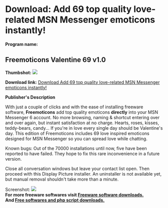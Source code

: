 # Download: Add 69 top quality love-related MSN Messenger emoticons instantly!

**Program name:**

## Freemoticons Valentine 69 v1.0

  
**Thumbshot:** ![](http://www.freewarefiles.com/screenshot/freemoticons_val_md.gif)   
  
**Download link:** [Download Add 69 top quality love-related MSN Messenger emoticons instantly!](http://freesoftwares.boysofts.com/Freemoticons-Valentine-V_program_8335.html)  
  


**Publisher's Description**  
  


With just a couple of clicks and with the ease of installing freeware software, **Freemoticons** add top quality emoticons **directly** into your MSN Messenger 6 account. No more browsing, naming & shortcut entering over and over again, but instant satisfaction at no charge. Hearts, roses, kisses, teddy-bears, candy... If you're in love every single day should be Valentine's day. This edition of Freemoticons includes 69 love inspired emoticons designed for MSN Messenger so you can spread love while chatting. 

Known bugs: Out of the 70000 installations until now, five have been reported to have failed. They hope to fix this rare inconvenience in a future version.

Close all conversation windows but leave your contact list open. Then proceed with this Display Picture installer. An uninstaller is not available yet, but manual removal shouldn't take more than a minute.

  
  
Screenshot: ![](http://www.freewarefiles.com/screenshot/freemoticons_val.gif)   
**For more freeware softwares visit [Freeware software downloads.](http://freesoftwares.boysofts.com/)**   
**And [Free softwares and php script downloads.](http://www.boysofts.com/)**
